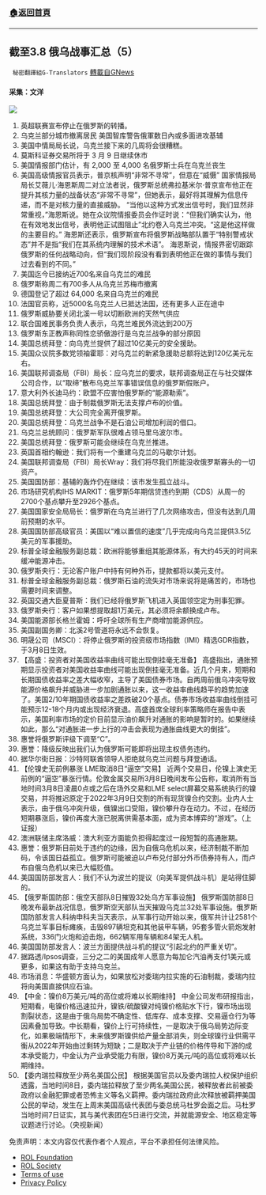 ###  [:house:返回首頁](https://github.com/ourhimalayas/txt)
---


## 截至3.8 俄乌战事汇总（5）
` 秘密翻譯組G-Translators` [轉載自GNews](https://gnews.org/zh-hans/2129877/)

#### 采集：文洋
![](https://assets.gnews.org/wp-content/uploads/2022/03/45b63b36-2660-4b52-aa96-a11254b95bf7-2.jpg)
1. 英超联赛宣布停止在俄罗斯的转播。
2. 乌克兰部分城市撤离居民 美国智库警告俄軍数日內或多面进攻基辅
3. 美国中情局局长说，乌克兰接下来的几周将会很糟糕。
4. 莫斯科证券交易所将于 3 月 9 日继续休市
5. 美国情报部门估计，有 2,000 至 4,000 名俄罗斯士兵在乌克兰丧生
6. 美国高级情报官员表示，普京核声明“非常不寻常”，但意在“威慑”
国家情报局局长艾薇儿·海恩斯周二对立法者说，俄罗斯总统弗拉基米尔·普京宣布他正在提升其核力量的战备状态“非常不寻常”，但她表示，最好将其理解为信息传递，而不是对核力量的直接威胁。
“当他以这种方式发出信号时，我们显然非常重视，”海恩斯说。她在众议院情报委员会作证时说：“但我们确实认为，他在有效地发出信号，表明他正试图阻止”北约卷入乌克兰冲突。“这是他这样做的主要目的。”
海恩斯还表示，俄罗斯宣布将俄罗斯战略部队置于“特别警戒状态”并不是指“我们在其系统内理解的技术术语”。
海恩斯说，情报界密切跟踪俄罗斯的任何战略动向，但“我们现阶段没有看到表明他正在做的事情与我们过去看到的不同。”
7. 美国迄今已接纳近700名来自乌克兰的难民
8. 俄罗斯称周二有700多人从乌克兰苏梅市撤离
9. 德国登记了超过 64,000 名来自乌克兰的难民
10. 法国官员称，近5000名乌克兰人已抵达法国，还有更多人正在途中
11. 俄罗斯威胁要关闭北溪一号以切断欧洲的天然气供应
12. 联合国难民事务负责人表示，乌克兰难民外流达到200万
13. 俄罗斯东正教声称同性恋骄傲游行是乌克兰战争的部分原因
14. 美国总统拜登：向乌克兰提供了超过10亿美元的安全援助。
15. 美国众议院多数党领袖霍耶：对乌克兰的新紧急援助总额将达到120亿美元左右。
16. 美国联邦调查局（FBI）局长：应乌克兰的要求，联邦调查局正在与社交媒体公司合作，以“取缔”散布乌克兰军事错误信息的俄罗斯假账户。
17. 意大利外长迪马约：欧盟不应害怕俄罗斯的“能源勒索”。
18. 美国总统拜登：由于制裁俄罗斯无法支撑卢布的价值。
19. 美国总统拜登：大公司完全离开俄罗斯。
20. 美国总统拜登：乌克兰战争不是石油公司增加利润的借口。
21. 乌克兰总统顾问：俄罗斯军队很难占领马里乌波尔市。
22. 美国总统拜登：俄罗斯可能会继续在乌克兰推进。
23. 英国首相约翰逊：我们将有一个重建乌克兰的马歇尔计划。
24. 美国联邦调查局（FBI）局长Wray：我们将尽我们所能没收俄罗斯寡头的一切资产。
25. 美国国防部：基辅的轰炸仍在继续：该市发生孤立战斗。
26. 市场研究机构IHS MARKIT：俄罗斯5年期信贷违约到期（CDS）从周一的2700个基点攀升至2926个基点。
27. 美国国家安全局局长：俄罗斯在乌克兰进行了几次网络攻击，但没有达到几周前预期的水平。
28. 美国国防部高级官员：美国以“难以置信的速度”几乎完成向乌克兰提供3.5亿美元的军事援助。
29. 标普全球金融服务副总裁：欧洲将能够重组其能源体系，有大约45天的时间来缓冲能源冲击。
30. 俄罗斯央行：无论客户账户中持有何种外币，提款都将以美元支付。
31. 标普全球金融服务副总裁：俄罗斯石油的流失对市场来说将是痛苦的，市场也需要时间来调整。
32. 英国交通大臣夏普斯：我们已经将俄罗斯飞机进入英国领空定为刑事犯罪。
33. 俄罗斯央行：客户如果想提取超1万美元，其必须将余额换成卢布。
34. 美国能源部长格兰霍姆：呼吁全球所有生产商增加能源供应。
35. 美国副国务卿：北溪2号管道将永远不会恢复。
36. 明晟公司（MSCI）：将停止俄罗斯的投资级市场指数（IMI）精选GDR指数，于3月8日生效。
37. 【高盛：投资者对美国收益率曲线可能出现倒挂毫无准备】
高盛指出，通胀预期显示投资者对美国收益率曲线可能出现倒挂毫无准备。近几个月来，短期和长期国债收益率之差大幅收窄，主导了美国债券市场。自两周前俄乌冲突导致能源价格飙升并威胁进一步加剧通胀以来，这一收益率曲线趋平的趋势加速了。美国2/10年期国债收益率之差跌破20个基点。债券市场收益率曲线倒挂可能预示12-18个月内或出现经济衰退。高盛首席全球利率策略师在报告中表示，美国利率市场的定价目前显示油价飙升对通胀的影响是暂时的。如果继续如此，那么“对通胀进一步上行的冲击会表现为通胀曲线更大的倒挂”。
38. 惠誉将俄罗斯评级下调至“C”。
39. 惠誉：降级反映出我们认为俄罗斯可能即将出现主权债务违约。
40. 据华尔街日报：沙特阿联酋领导人拒绝就乌克兰问题与拜登通话。
41. 【伦镍史无前例暴涨 LME取消8日“逼空”交易】
近两个交易日，伦镍上演史无前例的“逼空”暴涨行情。伦敦金属交易所3月8日晚间发布公告称，取消所有当地时间3月8日凌晨0点或之后在场外交易和LME select屏幕交易系统执行的镍交易，并将推迟原定于2022年3月9日交割的所有现货镍合约交割。业内人士表示，由于俄乌冲突升级，俄镍出口受阻，镍价攀升存在动力。不过，在经历短期暴涨后，镍价再度大涨已脱离供需基本面，成为资本博弈的“游戏”。（上证报）
42. 澳洲联储主席洛威：澳大利亚方面能负担得起度过一段短暂的高通胀期。
43. 惠誉：俄罗斯目前处于违约的边缘，因为自俄乌危机以来，经济制裁不断加码，令该国日益孤立。俄罗斯可能被迫以卢布兑付部分外币债券持有人，而卢布自俄乌危机以来已大幅贬值。
44. 美国国防部发言人：我们不认为波兰的提议（向美军提供战斗机）是站得住脚的。
45. 【俄罗斯国防部：俄空天部队8日摧毁32处乌方军事设施】
俄罗斯国防部8日晚发布最新战况信息，俄罗斯空天部队当天摧毁乌克兰32处军事设施。俄罗斯国防部发言人科纳申科夫当天表示，从军事行动开始以来，俄军共计让2581个乌克兰军事目标瘫痪，击毁897辆坦克和其他装甲车辆，95套多管火箭炮发射系统，336门火炮和迫击炮，662辆军用车辆和84架无人机。
46. 美国国防部发言人：波兰方面提供战斗机的提议“引起北约的严重关切”。
47. 据路透/Ipsos调查，三分之二的美国成年人愿意为每加仑汽油再支付1美元或更多，如果这有助于支持乌克兰。
48. 市场消息：华盛顿方面认为，如果放松对委瑞内拉实施的石油制裁，委瑞内拉将向美国直接供应石油。
49. 【中金：镍价8万美元/吨的高位或将难以长期维持】
中金公司发布研报指出，短期看，电镍价格迅速拉升，镍铁/硫酸镍对纯镍价格贴水下行，镍市场出现割裂状态，这是由于俄乌局势不确定性、低库存、成本支撑、交易逼仓行为等因素叠加导致。中长期看，镍价上行可持续性，一是取决于俄乌局势边际变化，如果极端情形下，未来俄罗斯镍供给产量全部消失，则全球镍行业供需平衡从2022年开始由过剩转为短缺；二是取决于产业链的价格传导和下游的成本承受能力，中金认为产业承受能力有限，镍价8万美元/吨的高位或将难以长期维持。
50. 【委内瑞拉释放至少两名美国公民】
根据美国官员以及委内瑞拉人权保护组织透露，当地时间8日，委内瑞拉释放了至少两名美国公民，被释放者此前被委政府以金融犯罪或者恐怖主义等名义羁押。委内瑞拉政府此次释放被羁押美国公民的举动，发生在上周末美国高级代表团与委总统马杜罗会面之后。马杜罗当地时间7日证实，其与美代表团在5日进行交流，并就能源安全、地区稳定等议题进行讨论。（央视新闻）


 

免责声明：本文内容仅代表作者个人观点，平台不承担任何法律风险。

- [ROL Foundation](https://rolfoundation.org/)
- [ROL Society](https://rolsociety.org/)
- [Terms of use](https://gnews.org/terms-of-use-3/)
- [Privacy Policy](https://gnews.org/privacy-policy/)
